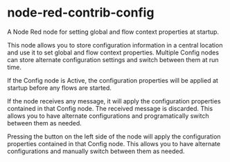 # node-red-contrib-config
A Node Red node for setting global and flow context properties at startup.

This node allows you to store configuration information in a central location
and use it to set global and flow context properties.  Multiple Config nodes
can store alternate configuration settings and switch between them at run time.

If the Config node is Active, the configuration properties will be applied at 
startup before any flows are started.

If the node receives any message, it will apply the configuration properties
contained in that Config node. The received message is discarded. This allows you to 
have alternate configurations and programatically switch between them as needed.

Pressing the button on the left side of the node will apply the configuration properties
contained in that Config node.  This allows you to have alternate configurations
and manually switch between them as needed.
